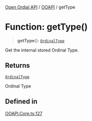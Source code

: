 [Open Ordial API](../../README.md) / [OOAPI](../README.md) / getType

# Function: getType()

> **getType**(): [`OrdinalType`](../enumerations/OrdinalType.md)

Get the internal stored Ordinal Type.

## Returns

[`OrdinalType`](../enumerations/OrdinalType.md)

Ordinal Type

## Defined in

[OOAPI.Core.ts:127](https://github.com/sagaverse-io/SagaverseOrdinalAPI/blob/90d228bc8061a836e19a66b3b1e83f3192c2e482/src/OOAPI.Core.ts#L127)
